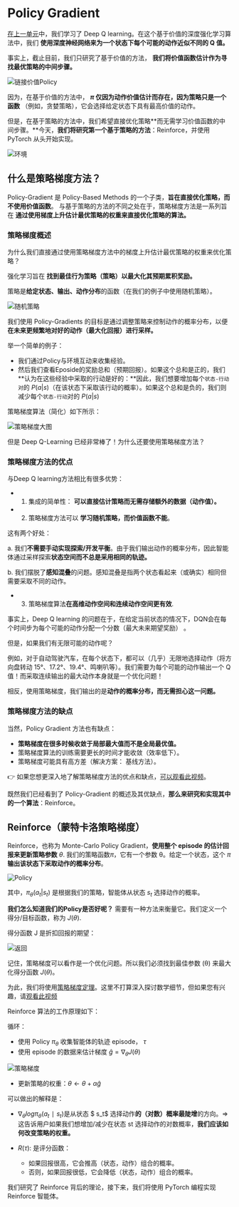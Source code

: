 # Policy Gradient

[在上一单元](https://huggingface.co/blog/deep-rl-dqn)中，我们学习了 Deep Q learning。在这个基于价值的深度强化学习算法中，我们 **使用深度神经网络来为一个状态下每个可能的动作近似不同的 Q 值。**

事实上，截止目前，我们只研究了基于价值的方法， **我们将价值函数估计作为寻找最优策略的中间步骤。**

![链接价值Policy](https://huggingface.co/blog/assets/70_deep_rl_q_part1/link-value-policy.jpg)

因为，在基于价值的方法中， **$π$ 仅因为动作价值估计而存在，因为策略只是一个函数** （例如，贪婪策略），它会选择给定状态下具有最高价值的动作。

但是，在基于策略的方法中，我们希望直接优化策略**而无需学习价值函数的中间步骤。**今天，**我们将研究第一个基于策略的方法**：Reinforce，并使用 PyTorch 从头开始实现。

![环境](https://huggingface.co/blog/assets/85_policy_gradient/envs.gif)

## 什么是策略梯度方法？

Policy-Gradient 是 Policy-Based Methods 的一个子类，**旨在直接优化策略，而不使用价值函数**。 与基于策略的方法的不同之处在于，策略梯度方法是一系列旨在 **通过使用梯度上升估计最优策略的权重来直接优化策略的算法。**

### 策略梯度概述

为什么我们直接通过使用策略梯度方法中的梯度上升估计最优策略的权重来优化策略？

强化学习旨在 **找到最佳行为策略（策略）以最大化其预期累积奖励。**

策略是**给定状态、输出、动作分布**的函数（在我们的例子中使用随机策略）。

![随机策略](https://huggingface.co/blog/assets/63_deep_rl_intro/pbm_2.jpg)

我们使用 Policy-Gradients 的目标是通过调整策略来控制动作的概率分布，以便**在未来更频繁地对好的动作（最大化回报）进行采样。**

举一个简单的例子：

- 我们通过Policy与环境互动来收集经验。
- 然后我们查看Eposide的奖励总和（预期回报）。如果这个总和是正的，我们 **认为在这些经验中采取的行动是好的：**因此，我们想要增加每个``状态-行动对``的 $P(a|s)$（在该状态下采取该行动的概率）。如果这个总和是负的，我们则减少每个`状态-行动`对的 $P(a|s)$

策略梯度算法（简化）如下所示：

![策略梯度大图](https://huggingface.co/blog/assets/85_policy_gradient/pg_bigpicture.jpg)

但是 Deep Q-Learning 已经非常棒了！为什么还要使用策略梯度方法？

### 策略梯度方法的优点

与Deep Q learning方法相比有很多优势：

- 1. 集成的简单性： **可以直接估计策略而无需存储额外的数据（动作值）。**
- 2. 策略梯度方法可以 **学习随机策略，而价值函数不能**。

这有两个好处：

a. 我们**不需要手动实现探索/开发平衡**。由于我们输出动作的概率分布，因此智能体通过采样探索**状态空间而不总是采用相同的轨迹。**

b. 我们摆脱了**感知混叠**的问题。感知混叠是指两个状态看起来（或确实）相同但需要采取不同的动作。

- 3. 策略梯度算法**在高维动作空间和连续动作空间更有效**.

事实上，Deep Q learning 的问题在于，在给定当前状态的情况下，DQN会在每个时间步为每个可能的动作分配一个分数（最大未来期望奖励） 。

但是，如果我们有无限可能的动作呢？

例如，对于自动驾驶汽车，在每个状态下，都可以（几乎）无限地选择动作（将方向盘转动 15°、17.2°、19.4°、鸣喇叭等）。我们需要为每个可能的动作输出一个 Q 值！而采取连续输出的最大动作本身就是一个优化问题！

相反，使用策略梯度，我们输出的是**动作的概率分布，而无需担心这一问题。**

### 策略梯度方法的缺点

当然，Policy Gradient 方法也有缺点：

- **策略梯度在很多时候收敛于局部最大值而不是全局最优值。**
- 策略梯度算法的训练需要更长的时间才能收敛（效率低下）。
- 策略梯度可能具有高方差（解决方案： 基线方法）。

👉 如果您想更深入地了解策略梯度方法的优点和缺点，[可以观看此视频](https://youtu.be/y3oqOjHilio)。

既然我们已经看到了 Policy-Gradient 的概述及其优缺点，**那么来研究和实现其中的一个算法**：Reinforce。

## Reinforce（蒙特卡洛策略梯度）

Reinforce，也称为 Monte-Carlo Policy Gradient，**使用整个 episode 的估计回报来更新策略参数**  $θ$. 我们的策略函数$π$，它有一个参数 θ。给定一个状态，这个 $π$ **输出该状态下采取动作的概率分布**。

![Policy](https://huggingface.co/blog/assets/85_policy_gradient/policy.jpg)

其中，$\pi_\theta(a_t|s_t)$ 是根据我们的策略，智能体从状态 $s_t$ 选择动作的概率。

**我们怎么知道我们的Policy是否好呢？** 需要有一种方法来衡量它。我们定义一个得分/目标函数，称为 $J(θ)$.

得分函数 J 是折扣回报的期望：

![返回](https://huggingface.co/blog/assets/85_policy_gradient/objective.jpg)

记住，策略梯度可以看作是一个优化问题。所以我们必须找到最佳参数 (θ) 来最大化得分函数 $J(θ)$。

为此，我们将使用[策略梯度定理](https://www.youtube.com/watch?v=AKbX1Zvo7r8)。这里不打算深入探讨数学细节，但如果您有兴趣，请[观看此视频](https://www.youtube.com/watch?v=AKbX1Zvo7r8)

Reinforce 算法的工作原理如下： 

循环：

- 使用 Policy $\pi_\theta$ 收集智能体的轨迹 episode， $\tau$
- 使用 episode 的数据来估计梯度 $\hat{g} = \nabla_\theta J(\theta)$

![策略梯度](https://huggingface.co/blog/assets/85_policy_gradient/pg.jpg)

- 更新策略的权重：$\theta \leftarrow \theta + \alpha \hat{g}$


可以做出的解释是：

- $\nabla_\theta logπ_θ(a_t∣s_t)$是从状态 $ s_t$ 选择动作**的（对数）概率最陡增**的方向。=> 这告诉用户如果我们想增加/减少在状态 st 选择动作的对数概率，**我们应该如何改变策略的权重。**

- $R(\tau)$: 是评分函数：

  - 如果回报很高，它会推高（状态，动作）组合的概率。
  - 否则，如果回报很低，它会降低（状态，动作）组合的概率。

我们研究了 Reinforce 背后的理论，接下来，我们将使用 PyTorch 编程实现 Reinforce 智能体。
